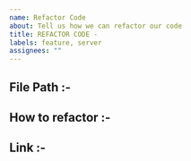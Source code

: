 ```yaml
---
name: Refactor Code
about: Tell us how we can refactor our code
title: REFACTOR CODE -
labels: feature, server
assignees: ""
---
```


<!--- File path of component you want us to refactor --->

## File Path :-

<!--- Describe what we can do to refactor the code --->

## How to refactor :-

<!--- Link of component/code from `mui` or any external liberary (if any) --->

## Link :-
